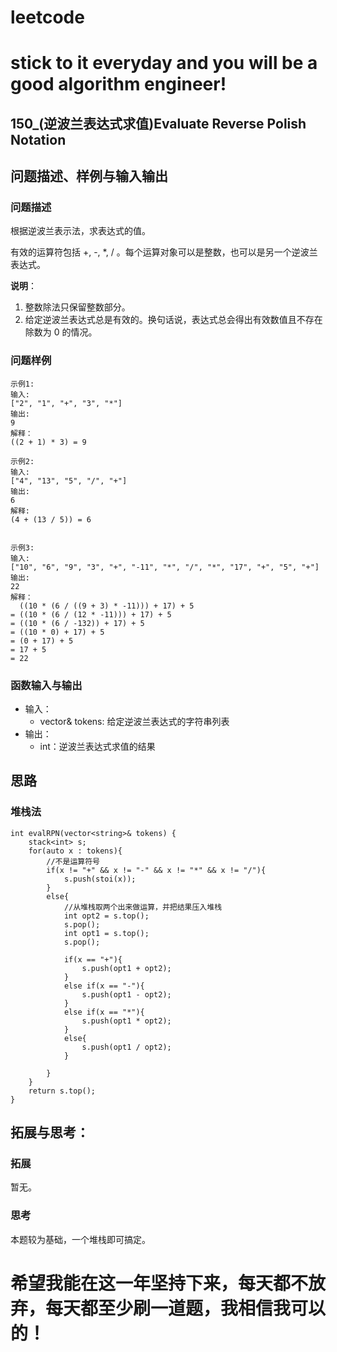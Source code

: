 # leetcode
# stick to it everyday and you will be a good algorithm engineer!
## 150_(逆波兰表达式求值)Evaluate Reverse Polish Notation
## 问题描述、样例与输入输出

### 问题描述

根据逆波兰表示法，求表达式的值。

有效的运算符包括 +, -, *, / 。每个运算对象可以是整数，也可以是另一个逆波兰表达式。

__说明__：

1. 整数除法只保留整数部分。
2. 给定逆波兰表达式总是有效的。换句话说，表达式总会得出有效数值且不存在除数为 0 的情况。 

### 问题样例

	示例1:
	输入: 
	["2", "1", "+", "3", "*"]
	输出: 
	9
	解释：
	((2 + 1) * 3) = 9
	
	示例2:
	输入: 
	["4", "13", "5", "/", "+"]
	输出: 
	6
	解释: 
	(4 + (13 / 5)) = 6
	
	
	示例3:
	输入: 
	["10", "6", "9", "3", "+", "-11", "*", "/", "*", "17", "+", "5", "+"]
	输出: 
	22
	解释：
	  ((10 * (6 / ((9 + 3) * -11))) + 17) + 5
	= ((10 * (6 / (12 * -11))) + 17) + 5
	= ((10 * (6 / -132)) + 17) + 5
	= ((10 * 0) + 17) + 5
	= (0 + 17) + 5
	= 17 + 5
	= 22

### 函数输入与输出

* 输入：
	* vector<string>& tokens: 给定逆波兰表达式的字符串列表
* 输出：
	* int：逆波兰表达式求值的结果

## 思路	
### 堆栈法

	int evalRPN(vector<string>& tokens) {
        stack<int> s;
        for(auto x : tokens){
            //不是运算符号
            if(x != "+" && x != "-" && x != "*" && x != "/"){
                s.push(stoi(x));
            }
            else{
                //从堆栈取两个出来做运算，并把结果压入堆栈
                int opt2 = s.top();
                s.pop();
                int opt1 = s.top();
                s.pop();
                
                if(x == "+"){
                    s.push(opt1 + opt2);
                }
                else if(x == "-"){
                    s.push(opt1 - opt2);
                }
                else if(x == "*"){
                    s.push(opt1 * opt2);
                }
                else{
                    s.push(opt1 / opt2);
                }
                    
            }
        }
        return s.top();
    }
		

 
## 拓展与思考：
### 拓展
暂无。
### 思考
本题较为基础，一个堆栈即可搞定。
	  
# 希望我能在这一年坚持下来，每天都不放弃，每天都至少刷一道题，我相信我可以的！
